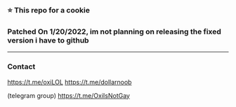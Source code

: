 ### ⭐ This repo for a cookie


### Patched On 1/20/2022, im not planning on releasing the fixed version i have to github
---------------------------------------
### Contact
https://t.me/oxiLOL
https://t.me/dollarnoob

(telegram group) https://t.me/OxiIsNotGay




